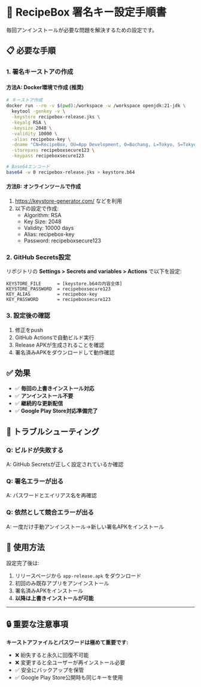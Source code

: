 # 🔑 RecipeBox 署名キー設定手順書

毎回アンインストールが必要な問題を解決するための設定です。

## 📋 必要な手順

### 1. 署名キーストアの作成

#### 方法A: Docker環境で作成 (推奨)
```bash
# キーストア作成
docker run --rm -v $(pwd):/workspace -w /workspace openjdk:21-jdk \
  keytool -genkey -v \
  -keystore recipebox-release.jks \
  -keyalg RSA \
  -keysize 2048 \
  -validity 10000 \
  -alias recipebox-key \
  -dname "CN=RecipeBox, OU=App Development, O=Bochang, L=Tokyo, S=Tokyo, C=JP" \
  -storepass recipeboxsecure123 \
  -keypass recipeboxsecure123

# Base64エンコード
base64 -w 0 recipebox-release.jks > keystore.b64
```

#### 方法B: オンラインツールで作成
1. https://keystore-generator.com/ などを利用
2. 以下の設定で作成:
   - Algorithm: RSA
   - Key Size: 2048
   - Validity: 10000 days
   - Alias: recipebox-key
   - Password: recipeboxsecure123

### 2. GitHub Secrets設定

リポジトリの **Settings > Secrets and variables > Actions** で以下を設定:

```
KEYSTORE_FILE      = [keystore.b64の内容全体]
KEYSTORE_PASSWORD  = recipeboxsecure123
KEY_ALIAS          = recipebox-key
KEY_PASSWORD       = recipeboxsecure123
```

### 3. 設定後の確認

1. 修正をpush
2. GitHub Actionsで自動ビルド実行
3. Release APKが生成されることを確認
4. 署名済みAPKをダウンロードして動作確認

## ✅ 効果

- ✅ **毎回の上書きインストール対応**
- ✅ **アンインストール不要**
- ✅ **継続的な更新配信**
- ✅ **Google Play Store対応準備完了**

## 🔧 トラブルシューティング

### Q: ビルドが失敗する
A: GitHub Secretsが正しく設定されているか確認

### Q: 署名エラーが出る
A: パスワードとエイリアス名を再確認

### Q: 依然として競合エラーが出る
A: 一度だけ手動アンインストール→新しい署名APKをインストール

## 📱 使用方法

設定完了後は:
1. リリースページから `app-release.apk` をダウンロード
2. 初回のみ既存アプリをアンインストール
3. 署名済みAPKをインストール
4. **以降は上書きインストールが可能**

---

## 🔒 重要な注意事項

**キーストアファイルとパスワードは極めて重要です:**
- ❌ 紛失すると永久に回復不可能
- ❌ 変更すると全ユーザーが再インストール必要
- ✅ 安全にバックアップを保管
- ✅ Google Play Store公開時も同じキーを使用